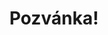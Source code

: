---
title: Pozvánka!
address: Milý Ondro
pronoun: tě
checkout: mrkni
rsvp: zaregistruj
rsvp2: dorazíš
rsvp3: chceš
---